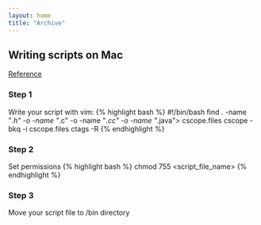 ```yaml
---
layout: home
title: "Archive"
---
```

## Writing scripts on Mac
[Reference](http://linuxcommand.org/lc3_wss0010.php)
### Step 1
Write your script with vim:
{% highlight bash %}
#!/bin/bash
find . -name "*.h" -o -name "*.c" -o -name "*.cc"  -o -name "*.java"> cscope.files
cscope -bkq -i cscope.files
ctags -R
{% endhighlight %}
### Step 2
Set permissions
{% highlight bash %}
chmod 755 <script_file_name>
{% endhighlight %}
### Step 3
Move your script file to /bin directory
